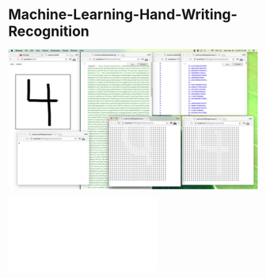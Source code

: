 # Machine-Learning-Hand-Writing-Recognition

![alt tag](./img/demo.png)


![alt tag](./Explanation/ppr.pdf)
